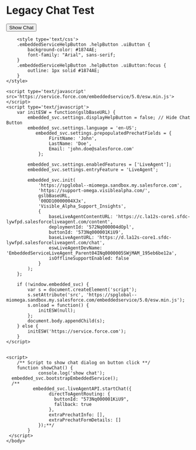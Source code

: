 <html>
    <head>
    </head>
    <body>
        <h1>
        Legacy Chat Test
        </h1>
        <button onclick="showChat()">Show Chat</button>   
	    
        <style type='text/css'>
		.embeddedServiceHelpButton .helpButton .uiButton {
			background-color: #1874AE;
			font-family: "Arial", sans-serif;
		}
		.embeddedServiceHelpButton .helpButton .uiButton:focus {
			outline: 1px solid #1874AE;
		}
	</style>

	<script type='text/javascript' src='https://service.force.com/embeddedservice/5.0/esw.min.js'></script>
	<script type='text/javascript'>
		var initESW = function(gslbBaseURL) {
			embedded_svc.settings.displayHelpButton = false; // Hide Chat Button
			embedded_svc.settings.language = 'en-US';
			   embedded_svc.settings.prepopulatedPrechatFields = {
				    FirstName: 'John',
				    LastName: 'Doe',
				    Email: 'john.doe@salesforce.com'
			    };
	
			embedded_svc.settings.enabledFeatures = ['LiveAgent'];
			embedded_svc.settings.entryFeature = 'LiveAgent';
	
			embedded_svc.init(
				'https://spglobal--miomega.sandbox.my.salesforce.com',
				'https://support-omega.visiblealpha.com/',
				gslbBaseURL,
				'00DD10000004XJx',
				'Visible_Alpha_Support_Insights',
				{
					baseLiveAgentContentURL: 'https://c.la12s-core1.sfdc-lywfpd.salesforceliveagent.com/content',
					deploymentId: '572Nq000004dOpl',
					buttonId: '573Nq000001KiU9',
					baseLiveAgentURL: 'https://d.la12s-core1.sfdc-lywfpd.salesforceliveagent.com/chat',
					eswLiveAgentDevName: 'EmbeddedServiceLiveAgent_Parent04INq0000005SWjMAM_195eb6be12a',
					isOfflineSupportEnabled: false
				}
			);
		};
	
		if (!window.embedded_svc) {
			var s = document.createElement('script');
			s.setAttribute('src', 'https://spglobal--miomega.sandbox.my.salesforce.com/embeddedservice/5.0/esw.min.js');
			s.onload = function() {
				initESW(null);
			};
			document.body.appendChild(s);
		} else {
			initESW('https://service.force.com');
		}
	</script>


	<script>
		/** Script to show chat dialog on button click **/
 		function showChat() {
	       		console.log('show chat');
	  embedded_svc.bootstrapEmbeddedService();
	  /**
			  embedded_svc.liveAgentAPI.startChat({
			        directToAgentRouting: {
			          buttonId: "573Nq000001KiU9",
			          fallback: true
			        },
			        extraPrechatInfo: [],
			        extraPrechatFormDetails: []
	      		});**/
	       	}
	 </script>
    </body>
</html>
